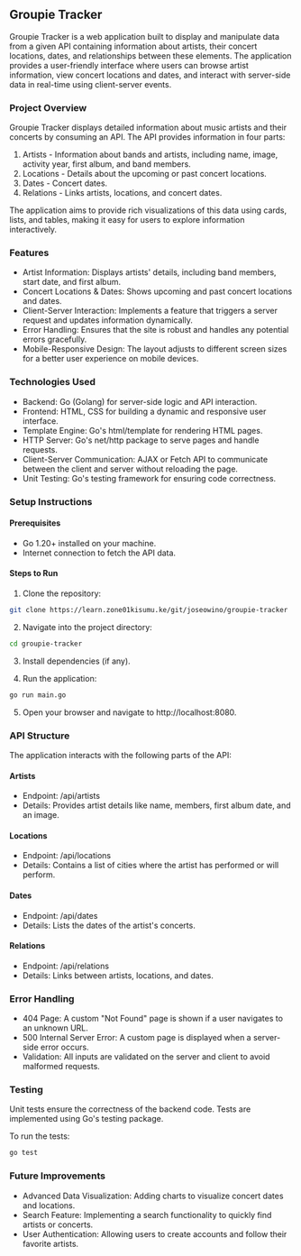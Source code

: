 ## Groupie Tracker

Groupie Tracker is a web application built to display and manipulate data from a given API containing information about artists, their concert locations, dates, and relationships between these elements. The application provides a user-friendly interface where users can browse artist information, view concert locations and dates, and interact with server-side data in real-time using client-server events.

### Project Overview

Groupie Tracker displays detailed information about music artists and their concerts by consuming an API. The API provides information in four parts:

1. Artists - Information about bands and artists, including name, image, activity year, first album, and band members.
2. Locations - Details about the upcoming or past concert locations.
3. Dates - Concert dates.
4. Relations - Links artists, locations, and concert dates.

The application aims to provide rich visualizations of this data using cards, lists, and tables, making it easy for users to explore information interactively.
### Features

- Artist Information: Displays artists' details, including band members, start date, and first album.
- Concert Locations & Dates: Shows upcoming and past concert locations and dates.
- Client-Server Interaction: Implements a feature that triggers a server request and updates information dynamically.
- Error Handling: Ensures that the site is robust and handles any potential errors gracefully.
- Mobile-Responsive Design: The layout adjusts to different screen sizes for a better user experience on mobile devices.

### Technologies Used

- Backend: Go (Golang) for server-side logic and API interaction.
- Frontend: HTML, CSS for building a dynamic and responsive user interface.
- Template Engine: Go's html/template for rendering HTML pages.
- HTTP Server: Go's net/http package to serve pages and handle requests.
- Client-Server Communication: AJAX or Fetch API to communicate between the client and server without reloading the page.
- Unit Testing: Go's testing framework for ensuring code correctness.

### Setup Instructions
#### Prerequisites

- Go 1.20+ installed on your machine.
- Internet connection to fetch the API data.

#### Steps to Run

1. Clone the repository:

```bash
git clone https://learn.zone01kisumu.ke/git/joseowino/groupie-tracker
```

2. Navigate into the project directory:

```bash
cd groupie-tracker
```

3. Install dependencies (if any).

4. Run the application:
```bash
go run main.go
```

5. Open your browser and navigate to http://localhost:8080.

### API Structure

The application interacts with the following parts of the API:
#### Artists

- Endpoint: /api/artists
- Details: Provides artist details like name, members, first album date, and an image.

#### Locations

- Endpoint: /api/locations
- Details: Contains a list of cities where the artist has performed or will perform.

#### Dates

- Endpoint: /api/dates
- Details: Lists the dates of the artist's concerts.

#### Relations

- Endpoint: /api/relations
- Details: Links between artists, locations, and dates.

### Error Handling

- 404 Page: A custom "Not Found" page is shown if a user navigates to an unknown URL.
- 500 Internal Server Error: A custom page is displayed when a server-side error occurs.
- Validation: All inputs are validated on the server and client to avoid malformed requests.

### Testing

Unit tests ensure the correctness of the backend code. Tests are implemented using Go's testing package.

To run the tests:

```bash
go test 
```

### Future Improvements

- Advanced Data Visualization: Adding charts to visualize concert dates and locations.
- Search Feature: Implementing a search functionality to quickly find artists or concerts.
- User Authentication: Allowing users to create accounts and follow their favorite artists.